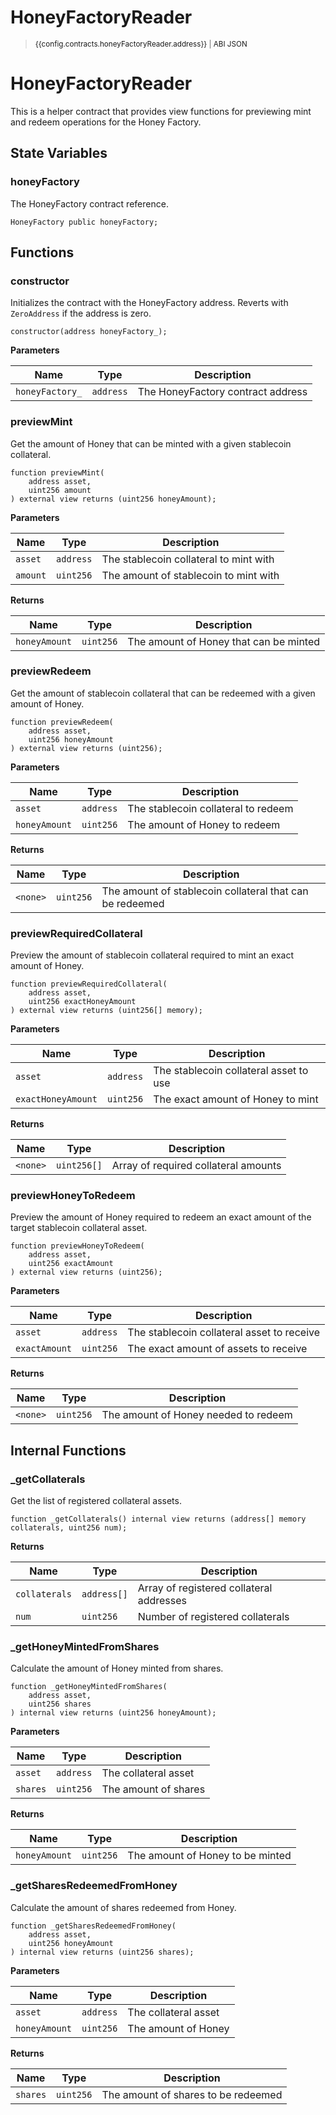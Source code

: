 <script setup>
  import config from '@berachain/config/constants.json';
</script>

# HoneyFactoryReader

> <small><a target="_blank" :href="config.mainnet.dapps.berascan.url + 'address/' + config.contracts.honeyFactoryReader.address">{{config.contracts.honeyFactoryReader.address}}</a><span v-if="config.contracts.honeyFactoryReader.abi">&nbsp;|&nbsp;<a target="_blank" :href="config.contracts.honeyFactoryReader.abi">ABI JSON</a></span></small>

# HoneyFactoryReader

This is a helper contract that provides view functions for previewing mint and redeem operations for the Honey Factory.

## State Variables

### honeyFactory

The HoneyFactory contract reference.

```solidity
HoneyFactory public honeyFactory;
```

## Functions

### constructor

Initializes the contract with the HoneyFactory address.
Reverts with `ZeroAddress` if the address is zero.

```solidity
constructor(address honeyFactory_);
```

**Parameters**

| Name           | Type      | Description                     |
| -------------- | --------- | ------------------------------- |
| `honeyFactory_`| `address` | The HoneyFactory contract address |

### previewMint

Get the amount of Honey that can be minted with a given stablecoin collateral.

```solidity
function previewMint(
    address asset,
    uint256 amount
) external view returns (uint256 honeyAmount);
```

**Parameters**

| Name     | Type      | Description                                |
| -------- | --------- | ------------------------------------------ |
| `asset`  | `address` | The stablecoin collateral to mint with     |
| `amount` | `uint256` | The amount of stablecoin to mint with      |

**Returns**

| Name          | Type      | Description                          |
| ------------- | --------- | ------------------------------------ |
| `honeyAmount` | `uint256` | The amount of Honey that can be minted |

### previewRedeem

Get the amount of stablecoin collateral that can be redeemed with a given amount of Honey.

```solidity
function previewRedeem(
    address asset,
    uint256 honeyAmount
) external view returns (uint256);
```

**Parameters**

| Name          | Type      | Description                          |
| ------------- | --------- | ------------------------------------ |
| `asset`       | `address` | The stablecoin collateral to redeem  |
| `honeyAmount` | `uint256` | The amount of Honey to redeem        |

**Returns**

| Name     | Type      | Description                          |
| -------- | --------- | ------------------------------------ |
| `<none>` | `uint256` | The amount of stablecoin collateral that can be redeemed |

### previewRequiredCollateral

Preview the amount of stablecoin collateral required to mint an exact amount of Honey.

```solidity
function previewRequiredCollateral(
    address asset,
    uint256 exactHoneyAmount
) external view returns (uint256[] memory);
```

**Parameters**

| Name              | Type      | Description                         |
| ----------------- | --------- | ----------------------------------- |
| `asset`           | `address` | The stablecoin collateral asset to use              |
| `exactHoneyAmount`| `uint256` | The exact amount of Honey to mint   |

**Returns**

| Name     | Type        | Description                                |
| -------- | ----------- | ------------------------------------------ |
| `<none>` | `uint256[]` | Array of required collateral amounts       |

### previewHoneyToRedeem

Preview the amount of Honey required to redeem an exact amount of the target stablecoin collateral asset.

```solidity
function previewHoneyToRedeem(
    address asset,
    uint256 exactAmount
) external view returns (uint256);
```

**Parameters**

| Name          | Type      | Description                           |
| ------------- | --------- | ------------------------------------- |
| `asset`       | `address` | The stablecoin collateral asset to receive            |
| `exactAmount` | `uint256` | The exact amount of assets to receive |

**Returns**

| Name     | Type      | Description                          |
| -------- | --------- | ------------------------------------ |
| `<none>` | `uint256` | The amount of Honey needed to redeem |

## Internal Functions

### _getCollaterals

Get the list of registered collateral assets.

```solidity
function _getCollaterals() internal view returns (address[] memory collaterals, uint256 num);
```

**Returns**

| Name          | Type        | Description                           |
| ------------- | ----------- | ------------------------------------- |
| `collaterals` | `address[]` | Array of registered collateral addresses |
| `num`         | `uint256`   | Number of registered collaterals      |

### _getHoneyMintedFromShares

Calculate the amount of Honey minted from shares.

```solidity
function _getHoneyMintedFromShares(
    address asset,
    uint256 shares
) internal view returns (uint256 honeyAmount);
```

**Parameters**

| Name     | Type      | Description                    |
| -------- | --------- | ------------------------------ |
| `asset`  | `address` | The collateral asset           |
| `shares` | `uint256` | The amount of shares           |

**Returns**

| Name          | Type      | Description                          |
| ------------- | --------- | ------------------------------------ |
| `honeyAmount` | `uint256` | The amount of Honey to be minted     |

### _getSharesRedeemedFromHoney

Calculate the amount of shares redeemed from Honey.

```solidity
function _getSharesRedeemedFromHoney(
    address asset,
    uint256 honeyAmount
) internal view returns (uint256 shares);
```

**Parameters**

| Name          | Type      | Description                    |
| ------------- | --------- | ------------------------------ |
| `asset`       | `address` | The collateral asset           |
| `honeyAmount` | `uint256` | The amount of Honey            |

**Returns**

| Name     | Type      | Description                          |
| -------- | --------- | ------------------------------------ |
| `shares` | `uint256` | The amount of shares to be redeemed  |